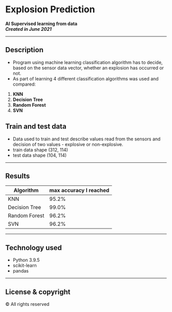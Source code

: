 # Explosion Prediction
**AI Supervised learning from data**<br />
***Created in June 2021***

---

## Description
- Program using machine learning classification algorithm has to decide, based on the sensor data vector, whether an explosion has occurred or not.
- As part of learning 4 different classification algorithms was used and compared:

1. **KNN**
2. **Decision Tree**
3. **Random Forest**
4. **SVN**

## Train and test data
- Data used to train and test describe values read from the sensors and decision of two values - explosive or non-explosive.
- train data shape (312, 114)
- test data shape (104, 114)
---

## Results
Algorithm       | max accuracy I reached    |
 -------------- | ------------------------- |
KNN             |           95.2%           |
Decision Tree   |           99.0%           |
Random Forest   |           96.2%           |
SVN             |           96.2%           |

---

## Technology used
+ Python 3.9.5
+ scikit-learn
+ pandas

---

## License & copyright
© All rights reserved
